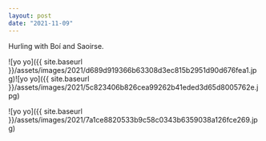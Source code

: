 ```yaml
---
layout: post
date: "2021-11-09"
---
```


Hurling with Boí and Saoirse.

![yo yo]({{ site.baseurl }}/assets/images/2021/d689d919366b63308d3ec815b2951d90d676fea1.jpg)![yo yo]({{ site.baseurl }}/assets/images/2021/5c823406b826cea99262b41eded3d65d8005762e.jpg)

![yo yo]({{ site.baseurl }}/assets/images/2021/7a1ce8820533b9c58c0343b6359038a126fce269.jpg)
